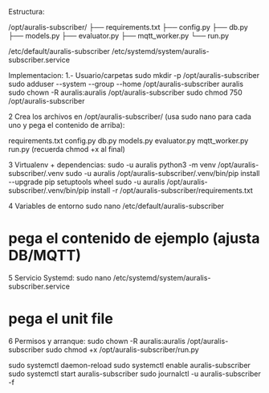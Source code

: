 Estructura:

/opt/auralis-subscriber/
├── requirements.txt
├── config.py
├── db.py
├── models.py
├── evaluator.py
├── mqtt_worker.py
└── run.py

/etc/default/auralis-subscriber
/etc/systemd/system/auralis-subscriber.service


Implementacion:
1.- Usuario/carpetas
sudo mkdir -p /opt/auralis-subscriber
sudo adduser --system --group --home /opt/auralis-subscriber auralis
sudo chown -R auralis:auralis /opt/auralis-subscriber
sudo chmod 750 /opt/auralis-subscriber

2 Crea los archivos en /opt/auralis-subscriber/
(usa sudo nano para cada uno y pega el contenido de arriba):

requirements.txt
config.py
db.py
models.py
evaluator.py
mqtt_worker.py
run.py (recuerda chmod +x al final)

3 Virtualenv + dependencias:
sudo -u auralis python3 -m venv /opt/auralis-subscriber/.venv
sudo -u auralis /opt/auralis-subscriber/.venv/bin/pip install --upgrade pip setuptools wheel
sudo -u auralis /opt/auralis-subscriber/.venv/bin/pip install -r /opt/auralis-subscriber/requirements.txt

4 Variables de entorno
sudo nano /etc/default/auralis-subscriber
# pega el contenido de ejemplo (ajusta DB/MQTT)

5 Servicio Systemd:
sudo nano /etc/systemd/system/auralis-subscriber.service
# pega el unit file

6 Permisos y arranque:
sudo chown -R auralis:auralis /opt/auralis-subscriber
sudo chmod +x /opt/auralis-subscriber/run.py

sudo systemctl daemon-reload
sudo systemctl enable auralis-subscriber
sudo systemctl start auralis-subscriber
sudo journalctl -u auralis-subscriber -f


